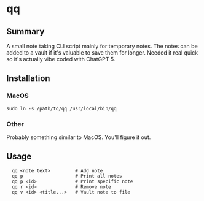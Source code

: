 # qq

## Summary
A small note taking CLI script mainly for temporary notes. The notes can be added to a vault if it's valuable to save them for longer. Needed it real quick so it's actually vibe coded with ChatGPT 5. 

## Installation

### MacOS
`sudo ln -s /path/to/qq /usr/local/bin/qq`

### Other
Probably something similar to MacOS. You'll figure it out.

## Usage
```
  qq <note text>         # Add note
  qq p                   # Print all notes
  qq p <id>              # Print specific note
  qq r <id>              # Remove note
  qq v <id> <title...>   # Vault note to file
```
